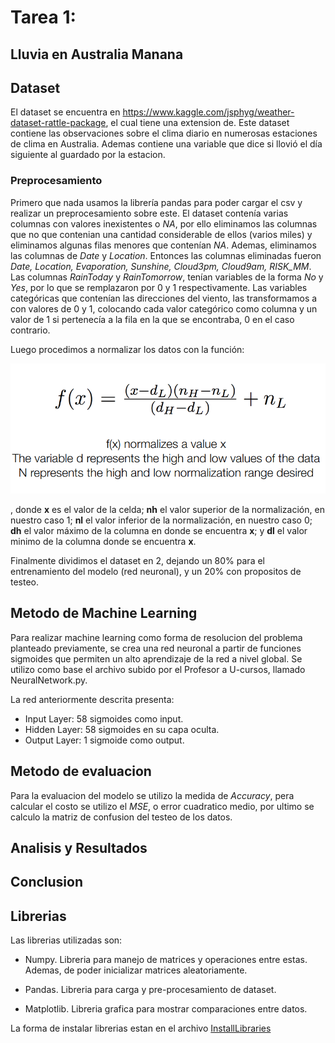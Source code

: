 # Tarea 1:

## Lluvia en Australia Manana

## Dataset

El dataset se encuentra en https://www.kaggle.com/jsphyg/weather-dataset-rattle-package, el cual tiene una extension de. Este dataset contiene las observaciones sobre el clima diario en numerosas estaciones de clima en Australia. Ademas contiene una variable que dice si llovió el día siguiente al guardado por la estacion. 

### Preprocesamiento
Primero que nada usamos la librería pandas para poder cargar el csv y realizar un preprocesamiento sobre este. El dataset contenía varias columnas con valores inexistentes o *NA*, por ello eliminamos las columnas que no que contenian una cantidad considerable de ellos (varios miles) y eliminamos algunas filas menores que contenían *NA*. Ademas, eliminamos las columnas de *Date* y *Location*. Entonces las columnas eliminadas fueron *Date, Location, Evaporation, Sunshine, Cloud3pm, Cloud9am, RISK\_MM*. Las columnas *RainToday* y *RainTomorrow*, tenían variables de la forma *No* y *Yes*, por lo que se remplazaron por 0 y 1 respectivamente. Las variables categóricas que contenían las direcciones del viento, las transformamos a con valores de 0 y 1, colocando cada valor categórico como columna y un valor de 1 si pertenecía a la fila en la que se encontraba, 0 en el caso contrario.


Luego procedimos a normalizar los datos con la función:

![Normalization](normalization.png) 

, donde **x** es el valor de la celda; **nh** el valor superior de la normalización, en nuestro caso 1; **nl** el valor inferior de la normalización, en nuestro caso 0; **dh** el valor máximo de la columna en donde se encuentra **x**; y **dl** el valor minimo de la columna donde se encuentra **x**.

Finalmente dividimos el dataset en 2, dejando un 80% para el entrenamiento del modelo (red neuronal), y un 20% con propositos de testeo.

## Metodo de Machine Learning

Para realizar machine learning como forma de resolucion del problema planteado previamente, se crea una red neuronal a partir de funciones sigmoides que permiten un alto aprendizaje de la red a nivel global. Se utilizo como base el archivo subido por el Profesor a U-cursos, llamado NeuralNetwork.py.

La red anteriormente descrita presenta:
- Input Layer:  58 sigmoides como input.
- Hidden Layer: 58 sigmoides en su capa oculta. 
- Output Layer: 1 sigmoide como output.

## Metodo de evaluacion
 
 Para la evaluacion del modelo se utilizo la medida de *Accuracy*, pera calcular el costo se utilizo el *MSE*, o error cuadratico medio, por ultimo se calculo la matriz de confusion del testeo de los datos.

## Analisis y Resultados



## Conclusion


## Librerias

Las librerias utilizadas son: 
- Numpy. Libreria para manejo de matrices y operaciones entre estas. Ademas, de poder inicializar matrices aleatoriamente.

-  Pandas. Libreria para carga y pre-procesamiento de dataset.

- Matplotlib. Libreria grafica para mostrar comparaciones entre datos.

La forma de instalar librerias estan en el archivo [InstallLibraries](InstallLibraries.md)